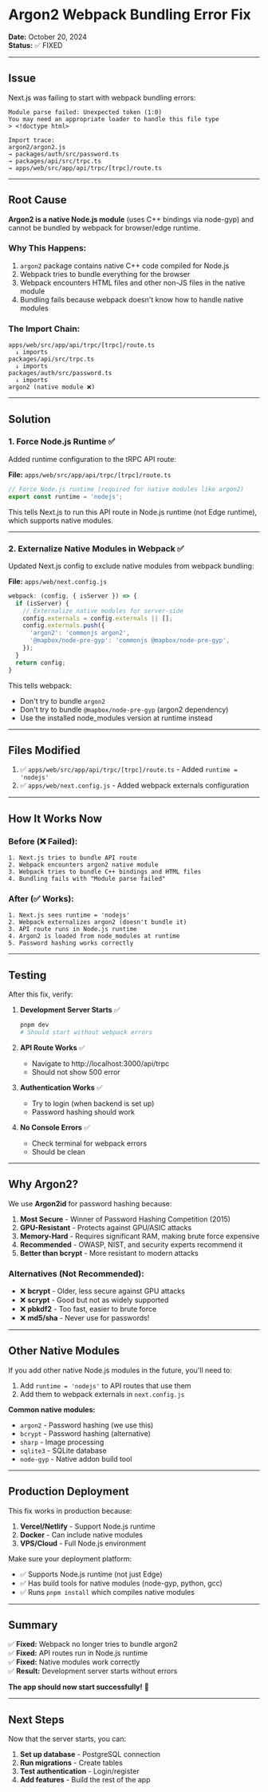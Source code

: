 # Argon2 Webpack Bundling Error Fix

**Date:** October 20, 2024  
**Status:** ✅ FIXED

---

## Issue

Next.js was failing to start with webpack bundling errors:

```
Module parse failed: Unexpected token (1:0)
You may need an appropriate loader to handle this file type
> <!doctype html>

Import trace:
argon2/argon2.js
→ packages/auth/src/password.ts
→ packages/api/src/trpc.ts
→ apps/web/src/app/api/trpc/[trpc]/route.ts
```

---

## Root Cause

**Argon2 is a native Node.js module** (uses C++ bindings via node-gyp) and cannot be bundled by webpack for browser/edge runtime.

### Why This Happens:

1. `argon2` package contains native C++ code compiled for Node.js
2. Webpack tries to bundle everything for the browser
3. Webpack encounters HTML files and other non-JS files in the native module
4. Bundling fails because webpack doesn't know how to handle native modules

### The Import Chain:

```
apps/web/src/app/api/trpc/[trpc]/route.ts
  ↓ imports
packages/api/src/trpc.ts
  ↓ imports
packages/auth/src/password.ts
  ↓ imports
argon2 (native module ❌)
```

---

## Solution

### 1. Force Node.js Runtime ✅

Added runtime configuration to the tRPC API route:

**File:** `apps/web/src/app/api/trpc/[trpc]/route.ts`

```typescript
// Force Node.js runtime (required for native modules like argon2)
export const runtime = 'nodejs';
```

This tells Next.js to run this API route in Node.js runtime (not Edge runtime), which supports native modules.

---

### 2. Externalize Native Modules in Webpack ✅

Updated Next.js config to exclude native modules from webpack bundling:

**File:** `apps/web/next.config.js`

```javascript
webpack: (config, { isServer }) => {
  if (isServer) {
    // Externalize native modules for server-side
    config.externals = config.externals || [];
    config.externals.push({
      'argon2': 'commonjs argon2',
      '@mapbox/node-pre-gyp': 'commonjs @mapbox/node-pre-gyp',
    });
  }
  return config;
}
```

This tells webpack:
- Don't try to bundle `argon2` 
- Don't try to bundle `@mapbox/node-pre-gyp` (argon2 dependency)
- Use the installed node_modules version at runtime instead

---

## Files Modified

1. ✅ `apps/web/src/app/api/trpc/[trpc]/route.ts` - Added `runtime = 'nodejs'`
2. ✅ `apps/web/next.config.js` - Added webpack externals configuration

---

## How It Works Now

### Before (❌ Failed):
```
1. Next.js tries to bundle API route
2. Webpack encounters argon2 native module
3. Webpack tries to bundle C++ bindings and HTML files
4. Bundling fails with "Module parse failed"
```

### After (✅ Works):
```
1. Next.js sees runtime = 'nodejs'
2. Webpack externalizes argon2 (doesn't bundle it)
3. API route runs in Node.js runtime
4. Argon2 is loaded from node_modules at runtime
5. Password hashing works correctly
```

---

## Testing

After this fix, verify:

1. **Development Server Starts** ✅
   ```bash
   pnpm dev
   # Should start without webpack errors
   ```

2. **API Route Works** ✅
   - Navigate to http://localhost:3000/api/trpc
   - Should not show 500 error

3. **Authentication Works** ✅
   - Try to login (when backend is set up)
   - Password hashing should work

4. **No Console Errors** ✅
   - Check terminal for webpack errors
   - Should be clean

---

## Why Argon2?

We use **Argon2id** for password hashing because:

1. **Most Secure** - Winner of Password Hashing Competition (2015)
2. **GPU-Resistant** - Protects against GPU/ASIC attacks
3. **Memory-Hard** - Requires significant RAM, making brute force expensive
4. **Recommended** - OWASP, NIST, and security experts recommend it
5. **Better than bcrypt** - More resistant to modern attacks

### Alternatives (Not Recommended):

- ❌ **bcrypt** - Older, less secure against GPU attacks
- ❌ **scrypt** - Good but not as widely supported
- ❌ **pbkdf2** - Too fast, easier to brute force
- ❌ **md5/sha** - Never use for passwords!

---

## Other Native Modules

If you add other native Node.js modules in the future, you'll need to:

1. Add `runtime = 'nodejs'` to API routes that use them
2. Add them to webpack externals in `next.config.js`

**Common native modules:**
- `argon2` - Password hashing (we use this)
- `bcrypt` - Password hashing (alternative)
- `sharp` - Image processing
- `sqlite3` - SQLite database
- `node-gyp` - Native addon build tool

---

## Production Deployment

This fix works in production because:

1. **Vercel/Netlify** - Support Node.js runtime
2. **Docker** - Can include native modules
3. **VPS/Cloud** - Full Node.js environment

Make sure your deployment platform:
- ✅ Supports Node.js runtime (not just Edge)
- ✅ Has build tools for native modules (node-gyp, python, gcc)
- ✅ Runs `pnpm install` which compiles native modules

---

## Summary

✅ **Fixed:** Webpack no longer tries to bundle argon2  
✅ **Fixed:** API routes run in Node.js runtime  
✅ **Fixed:** Native modules work correctly  
✅ **Result:** Development server starts without errors  

**The app should now start successfully!** 🎉

---

## Next Steps

Now that the server starts, you can:

1. **Set up database** - PostgreSQL connection
2. **Run migrations** - Create tables
3. **Test authentication** - Login/register
4. **Add features** - Build the rest of the app




